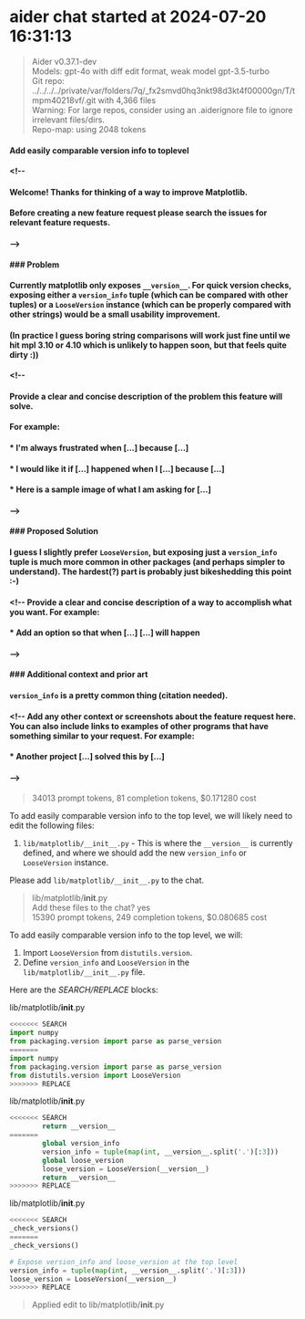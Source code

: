 
# aider chat started at 2024-07-20 16:31:13

> Aider v0.37.1-dev  
> Models: gpt-4o with diff edit format, weak model gpt-3.5-turbo  
> Git repo: ../../../../private/var/folders/7q/_fx2smvd0hq3nkt98d3kt4f00000gn/T/tmpm40218vf/.git with 4,366 files  
> Warning: For large repos, consider using an .aiderignore file to ignore irrelevant files/dirs.  
> Repo-map: using 2048 tokens  

#### Add easily comparable version info to toplevel  
#### <!--  
#### Welcome! Thanks for thinking of a way to improve Matplotlib.  
####   
####   
#### Before creating a new feature request please search the issues for relevant feature requests.  
#### -->  
####   
#### ### Problem  
####   
#### Currently matplotlib only exposes `__version__`.  For quick version checks, exposing either a `version_info` tuple (which can be compared with other tuples) or a `LooseVersion` instance (which can be properly compared with other strings) would be a small usability improvement.  
####   
#### (In practice I guess boring string comparisons will work just fine until we hit mpl 3.10 or 4.10 which is unlikely to happen soon, but that feels quite dirty :))  
#### <!--  
#### Provide a clear and concise description of the problem this feature will solve.   
####   
#### For example:  
#### * I'm always frustrated when [...] because [...]  
#### * I would like it if [...] happened when I [...] because [...]  
#### * Here is a sample image of what I am asking for [...]  
#### -->  
####   
#### ### Proposed Solution  
####   
#### I guess I slightly prefer `LooseVersion`, but exposing just a `version_info` tuple is much more common in other packages (and perhaps simpler to understand).  The hardest(?) part is probably just bikeshedding this point :-)  
#### <!-- Provide a clear and concise description of a way to accomplish what you want. For example:  
####   
#### * Add an option so that when [...]  [...] will happen  
####  -->  
####   
#### ### Additional context and prior art  
####   
#### `version_info` is a pretty common thing (citation needed).  
#### <!-- Add any other context or screenshots about the feature request here. You can also include links to examples of other programs that have something similar to your request. For example:  
####   
#### * Another project [...] solved this by [...]  
#### -->  
####  
> 34013 prompt tokens, 81 completion tokens, $0.171280 cost  

To add easily comparable version info to the top level, we will likely need to edit the following files:

1. `lib/matplotlib/__init__.py` - This is where the `__version__` is currently defined, and where we should add the new `version_info` or `LooseVersion` instance.

Please add `lib/matplotlib/__init__.py` to the chat.

> lib/matplotlib/__init__.py  
> Add these files to the chat? yes  
> 15390 prompt tokens, 249 completion tokens, $0.080685 cost  

To add easily comparable version info to the top level, we will:

1. Import `LooseVersion` from `distutils.version`.
2. Define `version_info` and `LooseVersion` in the `lib/matplotlib/__init__.py` file.

Here are the *SEARCH/REPLACE* blocks:

lib/matplotlib/__init__.py
```python
<<<<<<< SEARCH
import numpy
from packaging.version import parse as parse_version
=======
import numpy
from packaging.version import parse as parse_version
from distutils.version import LooseVersion
>>>>>>> REPLACE
```

lib/matplotlib/__init__.py
```python
<<<<<<< SEARCH
        return __version__
=======
        global version_info
        version_info = tuple(map(int, __version__.split('.')[:3]))
        global loose_version
        loose_version = LooseVersion(__version__)
        return __version__
>>>>>>> REPLACE
```

lib/matplotlib/__init__.py
```python
<<<<<<< SEARCH
_check_versions()
=======
_check_versions()

# Expose version_info and loose_version at the top level
version_info = tuple(map(int, __version__.split('.')[:3]))
loose_version = LooseVersion(__version__)
>>>>>>> REPLACE
```

> Applied edit to lib/matplotlib/__init__.py  
